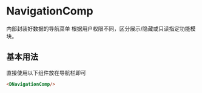 # NavigationComp 
内部封装好数据的导航菜单
根据用户权限不同，区分展示/隐藏或只读指定功能模块。

## 基本用法
直接使用以下组件放在导航栏即可
```html
<DNavigationComp/>
```
